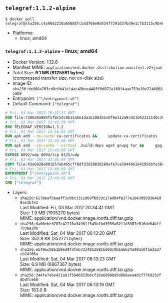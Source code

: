 ## `telegraf:1.1.2-alpine`

```console
$ docker pull telegraf@sha256:c4a9652210a65685fcbdd768e0d43477291d37bd9e1c7b3115c9b4eb52160734
```

-	Platforms:
	-	linux; amd64

### `telegraf:1.1.2-alpine` - linux; amd64

-	Docker Version: 1.12.6
-	Manifest MIME: `application/vnd.docker.distribution.manifest.v2+json`
-	Total Size: **9.1 MB (9125591 bytes)**  
	(compressed transfer size, not on-disk size)
-	Image ID: `sha256:de868a763cd8c0b41e14ac49bee4403f8d872a160f4aae753a10e72408685ab9`
-	Entrypoint: `["\/entrypoint.sh"]`
-	Default Command: `["telegraf"]`

```dockerfile
# Fri, 03 Mar 2017 20:32:37 GMT
ADD file:730030a984f5f0c5dc9b15ab61da161082b5c0f6e112a9c921b42321140c3927 in / 
# Fri, 03 Mar 2017 23:45:59 GMT
ENV TELEGRAF_VERSION=1.1.2
# Fri, 03 Mar 2017 23:46:01 GMT
RUN apk add --no-cache ca-certificates &&     update-ca-certificates
# Fri, 03 Mar 2017 23:46:08 GMT
RUN apk add --no-cache --virtual .build-deps wget gnupg tar &&     gpg --keyserver hkp://ha.pool.sks-keyservers.net         --recv-keys 05CE15085FC09D18E99EFB22684A14CF2582E0C5 &&     wget -q https://dl.influxdata.com/telegraf/releases/telegraf-${TELEGRAF_VERSION}-static_linux_amd64.tar.gz.asc &&     wget -q https://dl.influxdata.com/telegraf/releases/telegraf-${TELEGRAF_VERSION}-static_linux_amd64.tar.gz &&     gpg --batch --verify telegraf-${TELEGRAF_VERSION}-static_linux_amd64.tar.gz.asc telegraf-${TELEGRAF_VERSION}-static_linux_amd64.tar.gz &&     mkdir -p /usr/src /etc/telegraf &&     tar -C /usr/src -xzf telegraf-${TELEGRAF_VERSION}-static_linux_amd64.tar.gz &&     mv /usr/src/telegraf*/telegraf.conf /etc/telegraf/ &&     chmod +x /usr/src/telegraf*/* &&     cp -a /usr/src/telegraf*/* /usr/bin/ &&     rm -rf *.tar.gz* /usr/src /root/.gnupg &&     apk del .build-deps
# Fri, 03 Mar 2017 23:46:08 GMT
EXPOSE 8092/udp 8094/tcp 8125/udp
# Fri, 03 Mar 2017 23:46:09 GMT
COPY file:43e6828e001b57ab465cff8dfd3d30830289afe7ca5944b61641956bfe38cd1c in /entrypoint.sh 
# Fri, 03 Mar 2017 23:46:09 GMT
ENTRYPOINT ["/entrypoint.sh"]
# Fri, 03 Mar 2017 23:46:09 GMT
CMD ["telegraf"]
```

-	Layers:
	-	`sha256:627beaf3eaaff1c0bc3311d60fb933c17ad04fe377e1043d9593646d8ae3bfe1`  
		Last Modified: Fri, 03 Mar 2017 20:34:41 GMT  
		Size: 1.9 MB (1905270 bytes)  
		MIME: application/vnd.docker.image.rootfs.diff.tar.gzip
	-	`sha256:8a00ebe3787e42710a34961f545b1bd3959a62f1d3387e016de64bff703aa2d8`  
		Last Modified: Sat, 04 Mar 2017 06:13:20 GMT  
		Size: 352.8 KB (352771 bytes)  
		MIME: application/vnd.docker.image.rootfs.diff.tar.gzip
	-	`sha256:e549acb851b8ed9fdfeb72340126816d0dc9bba6624a98a50f1e2a27cb24f66a`  
		Last Modified: Sat, 04 Mar 2017 06:13:23 GMT  
		Size: 6.9 MB (6867367 bytes)  
		MIME: application/vnd.docker.image.rootfs.diff.tar.gzip
	-	`sha256:244fe7abe421a81f5846b23b6cf10a6d90085d8b6eea401f77bd232f8bdfce60`  
		Last Modified: Sat, 04 Mar 2017 06:13:19 GMT  
		Size: 183.0 B  
		MIME: application/vnd.docker.image.rootfs.diff.tar.gzip
